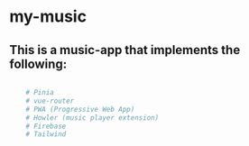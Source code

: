 # my-music

## This is a music-app that implements the following:

```sh

    # Pinia
    # vue-router
    # PWA (Progressive Web App)
    # Howler (music player extension)
    # Firebase
    # Tailwind

```
